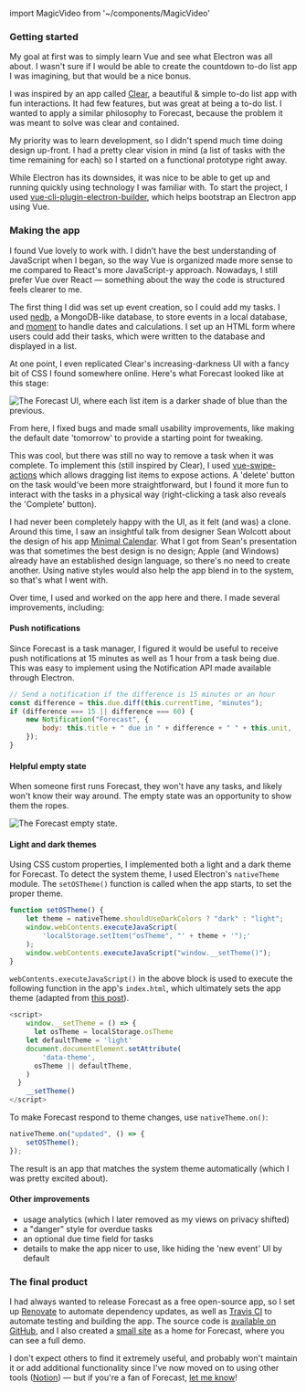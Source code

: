 import MagicVideo from '~/components/MagicVideo'

### Getting started

My goal at first was to simply learn Vue and see what Electron was all about. I wasn't sure if I would be able to create the countdown to-do list app I was imagining, but that would be a nice bonus.

I was inspired by an app called [Clear](https://apps.apple.com/us/app/clear-todos/id493136154), a beautiful & simple to-do list app with fun interactions. It had few features, but was great at being a to-do list. I wanted to apply a similar philosophy to Forecast, because the problem it was meant to solve was clear and contained.

My priority was to learn development, so I didn't spend much time doing design up-front. I had a pretty clear vision in mind (a list of tasks with the time remaining for each) so I started on a functional prototype right away. 

While Electron has its downsides, it was nice to be able to get up and running quickly using technology I was familiar with. To start the project, I used [vue-cli-plugin-electron-builder](https://github.com/nklayman/vue-cli-plugin-electron-builder), which helps bootstrap an Electron app using Vue.

### Making the app

I found Vue lovely to work with. I didn't have the best understanding of JavaScript when I began, so the way Vue is organized made more sense to me compared to React's more JavaScript-y approach. Nowadays, I still prefer Vue over React — something about the way the code is structured feels clearer to me.

The first thing I did was set up event creation, so I could add my tasks. I used [nedb](https://github.com/louischatriot/nedb/), a MongoDB-like database, to store events in a local database, and [moment](https://github.com/moment/moment) to handle dates and calculations. I set up an HTML form where users could add their tasks, which were written to the database and displayed in a list. 

At one point, I even replicated Clear's increasing-darkness UI with a fancy bit of CSS I found somewhere online. Here's what Forecast looked like at this stage:

![The Forecast UI, where each list item is a darker shade of blue than the previous.](~/assets/images/forecast/clear-ui.png)

From here, I fixed bugs and made small usability improvements, like making the default date 'tomorrow' to provide a starting point for tweaking. 

This was cool, but there was still no way to remove a task when it was complete. To implement this (still inspired by Clear), I used [vue-swipe-actions](https://github.com/eCollect/vue-swipe-actions) which allows dragging list items to expose actions. A 'delete' button on the task would've been more straightforward, but I found it more fun to interact with the tasks in a physical way (right-clicking a task also reveals the 'Complete' button).
 
<MagicVideo source="cloudinary" path="Forecast/videos/clear-demo_re1rij" />

I had never been completely happy with the UI, as it felt (and was) a clone. Around this time, I saw an insightful talk from designer Sean Wolcott about the design of his app [Minimal Calendar](https://rationale-design.com/our-work/minimal-calendar/). What I got from Sean's presentation was that sometimes the best design is no design; Apple (and Windows) already have an established design language, so there's no need to create another. Using native styles would also help the app blend in to the system, so that's what I went with.

Over time, I used and worked on the app here and there. I made several improvements, including:

#### Push notifications

Since Forecast is a task manager, I figured it would be useful to receive push notifications at 15 minutes as well as 1 hour from a task being due. This was easy to implement using the Notification API made available through Electron.

```js
// Send a notification if the difference is 15 minutes or an hour
const difference = this.due.diff(this.currentTime, "minutes");
if (difference === 15 || difference === 60) {
	new Notification("Forecast", {
		body: this.title + " due in " + difference + " " + this.unit,
	});
}
```

#### Helpful empty state

When someone first runs Forecast, they won't have any tasks, and likely won't know their way around. The empty state was an opportunity to show them the ropes.

![The Forecast empty state.](~/assets/images/forecast/empty-state.png)

#### Light and dark themes

Using CSS custom properties, I implemented both a light and a dark theme for Forecast. To detect the system theme, I used Electron's `nativeTheme` module. The `setOSTheme()` function is called when the app starts, to set the proper theme. 

```js
function setOSTheme() {
	let theme = nativeTheme.shouldUseDarkColors ? "dark" : "light";
	window.webContents.executeJavaScript(
		'localStorage.setItem("osTheme", "' + theme + '");'
	);
	window.webContents.executeJavaScript("window.__setTheme()");
}
```

`webContents.executeJavaScript()` in the above block is used to execute the following function in the app's `index.html`, which ultimately sets the app theme (adapted from [this post](https://medium.com/missive-app/make-your-electron-app-dark-mode-compatible-c23dcfdd0dfa)).

```js
<script>
	window.__setTheme = () => {
	  let osTheme = localStorage.osTheme
    let defaultTheme = 'light'
    document.documentElement.setAttribute(
	    'data-theme',
      osTheme || defaultTheme,
    )
  }
	__setTheme()
</script>
```

To make Forecast respond to theme changes, use `nativeTheme.on()`:

```js
nativeTheme.on("updated", () => {
	setOSTheme();
});
```

The result is an app that matches the system theme automatically (which I was pretty excited about).

<MagicVideo source="cloudinary" path="Forecast/videos/dark" />

#### Other improvements

- usage analytics (which I later removed as my views on privacy shifted)
- a "danger" style for overdue tasks
- an optional due time field for tasks
- details to make the app nicer to use, like hiding the 'new event' UI by default

### The final product

I had always wanted to release Forecast as a free open-source app, so I set up [Renovate](https://renovate.whitesourcesoftware.com/) to automate dependency updates, as well as [Travis CI](https://travis-ci.com/) to automate testing and building the app. The source code is [available on GitHub](https://github.com/macguirerintoul/Forecast), and I also created a [small site](https://forecast.macguire.me) as a home for Forecast, where you can see a full demo. 

I don't expect others to find it extremely useful, and probably won't maintain it or add additional functionality since I've now moved on to using other tools ([Notion](https://www.notion.so/)) — but if you're a fan of Forecast, [let me know](/contact)!
